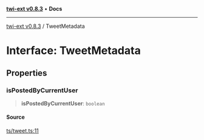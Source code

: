 [**twi-ext v0.8.3**](../README.md) • **Docs**

***

[twi-ext v0.8.3](../README.md) / TweetMetadata

# Interface: TweetMetadata

## Properties

### isPostedByCurrentUser

> **isPostedByCurrentUser**: `boolean`

#### Source

[ts/tweet.ts:11](https://github.com/Robot-Inventor/twi-ext/blob/70885b4f618ef039b34297a45fdc6f48332d67ba/src/ts/tweet.ts#L11)
